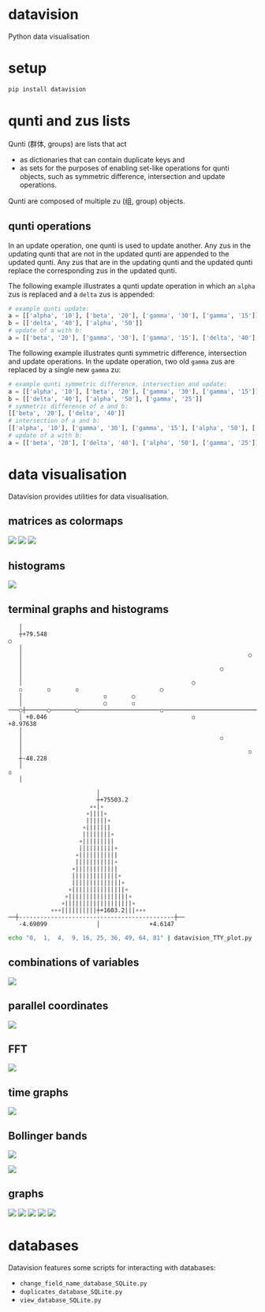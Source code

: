 # datavision

Python data visualisation

# setup

```Bash
pip install datavision
```

# qunti and zus lists

Qunti (群体, groups) are lists that act

- as dictionaries that can contain duplicate keys and
- as sets for the purposes of enabling set-like operations for qunti objects, such as symmetric difference, intersection and update operations.

Qunti are composed of multiple zu (组, group) objects.

## qunti operations

In an update operation, one qunti is used to update another. Any zus in the updating qunti that are not in the updated qunti are appended to the updated qunti. Any zus that are in the updating qunti and the updated qunti replace the corresponding zus in the updated qunti.

The following example illustrates a qunti update operation in which an `alpha` zus is replaced and a `delta` zus is appended:

```Python
# example qunti update:
a = [['alpha', '10'], ['beta', '20'], ['gamma', '30'], ['gamma', '15']]
b = [['delta', '40'], ['alpha', '50']]
# update of a with b:
a = [['beta', '20'], ['gamma', '30'], ['gamma', '15'], ['delta', '40'], ['alpha', '50']]
```

The following example illustrates qunti symmetric difference, intersection and update operations. In the update operation, two old `gamma` zus are replaced by a single new `gamma` zu:

```Python
# example qunti symmetric difference, intersection and update:
a = [['alpha', '10'], ['beta', '20'], ['gamma', '30'], ['gamma', '15']]
b = [['delta', '40'], ['alpha', '50'], ['gamma', '25']]
# symmetric difference of a and b:
[['beta', '20'], ['delta', '40']]
# intersection of a and b:
[['alpha', '10'], ['gamma', '30'], ['gamma', '15'], ['alpha', '50'], ['gamma', '25']]
# update of a with b:
a = [['beta', '20'], ['delta', '40'], ['alpha', '50'], ['gamma', '25']]
```

# data visualisation

Datavision provides utilities for data visualisation.

## matrices as colormaps

![](https://raw.githubusercontent.com/wdbm/datavision/master/media/image_1.png)
![](https://raw.githubusercontent.com/wdbm/datavision/master/media/image_2.png)
![](https://raw.githubusercontent.com/wdbm/datavision/master/media/image_3.png)

## histograms

![](https://raw.githubusercontent.com/wdbm/datavision/master/media/histogram_comparison_1.png)

## terminal graphs and histograms

```
   │                                                                            
   ┼+79.548                                                                 ○   
   │                                                                            
   │                                                                ○           
   │                                                                            
   │                                                        ○                   
   │                                                                            
   │                                                ○                           
   ◽       ◽       ◽                       ○                                    
   │                       ◽       ○                                            
   │                       ○       ◽                                            
───○┼──────○───────○───────────────────────◽────────────────────────────────┼───
   │ +0.046                                         ◽               +8.97638    
   │                                                                            
   │                                                        ◽                   
   │                                                                            
   │                                                                ◽           
   ┼-48.228                                                                     
   │                                                                        ◽   
   │                                                                            
```

```
                         │                        
                         ┼+75503.2                
                       ∘∘|∘                       
                      ∘||||∘                      
                      ||||||∘                     
                     ∘|||||||                     
                     ||||||||∘                    
                    ∘|||||||||                    
                    ||||||||||∘                   
                   ∘|||||||||||                   
                   |||||||||||∘                   
                  ∘||||||||||||                   
                  |||||||||||||∘                  
                  ||||||||||||||∘                 
                 ∘|||||||||||||||∘                
                ∘|||||||||||||||||∘               
               ∘|||||||||||||||||||∘              
            ∘∘∘||||||||||┼+1603.2|||∘∘∘           
──┼--------------------------------------------┼──
   -4.69099              │              +4.6147   
```

```Bash
echo "0,  1,  4,  9, 16, 25, 36, 49, 64, 81" | datavision_TTY_plot.py
```

## combinations of variables

![](https://raw.githubusercontent.com/wdbm/datavision/master/media/variable_correlations_1.png)

## parallel coordinates

![](https://raw.githubusercontent.com/wdbm/datavision/master/media/parallel_coordinates_1.png)

## FFT

![](https://raw.githubusercontent.com/wdbm/datavision/master/media/FFT.png)

## time graphs

![](https://raw.githubusercontent.com/wdbm/datavision/master/media/time_1.png)

## Bollinger bands

![](https://raw.githubusercontent.com/wdbm/datavision/master/media/Bollinger_bands_1.png)

![](https://raw.githubusercontent.com/wdbm/datavision/master/media/Bollinger_bands_2.png)

## graphs

![](https://raw.githubusercontent.com/wdbm/datavision/master/media/graph.png)
![](https://raw.githubusercontent.com/wdbm/datavision/master/media/multigraph.png)
![](https://raw.githubusercontent.com/wdbm/datavision/master/media/multigraph_2D.png)
![](https://raw.githubusercontent.com/wdbm/datavision/master/media/multigraph_2D_date.png)
![](https://raw.githubusercontent.com/wdbm/datavision/master/media/multigraph_2D_time.png)

# databases

Datavision features some scripts for interacting with databases:

- `change_field_name_database_SQLite.py`
- `duplicates_database_SQLite.py`
- `view_database_SQLite.py`
